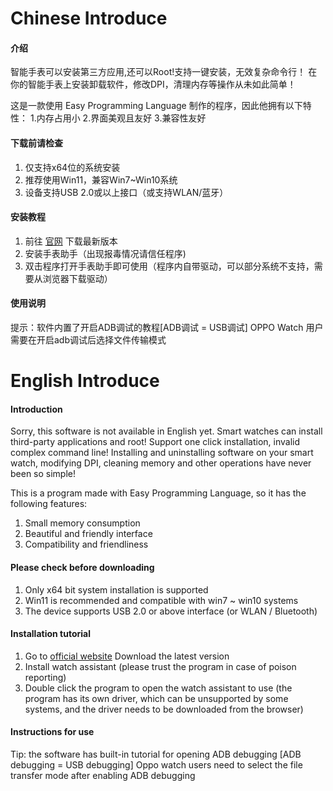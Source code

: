 # Chinese Introduce
#### 介绍
智能手表可以安装第三方应用,还可以Root!支持一键安装，无效复杂命令行！
在你的智能手表上安装卸载软件，修改DPI，清理内存等操作从未如此简单！

这是一款使用 Easy Programming Language 制作的程序，因此他拥有以下特性：
1.内存占用小
2.界面美观且友好
3.兼容性友好

#### 下载前请检查

1.  仅支持x64位的系统安装
2.  推荐使用Win11，兼容Win7~Win10系统
3.  设备支持USB 2.0或以上接口（或支持WLAN/蓝牙）

#### 安装教程

1.  前往 [官网](https://www.miuibbs.com/) 下载最新版本  
2.  安装手表助手（出现报毒情况请信任程序)
3.  双击程序打开手表助手即可使用（程序内自带驱动，可以部分系统不支持，需要从浏览器下载驱动）

#### 使用说明
 
提示：软件内置了开启ADB调试的教程[ADB调试 = USB调试]
OPPO Watch 用户需要在开启adb调试后选择文件传输模式

# English Introduce
#### Introduction
Sorry, this software is not available in English yet.
Smart watches can install third-party applications and root! Support one click installation, invalid complex command line!
Installing and uninstalling software on your smart watch, modifying DPI, cleaning memory and other operations have never been so simple!

This is a program made with Easy Programming Language, so it has the following features:
1. Small memory consumption
2. Beautiful and friendly interface
3. Compatibility and friendliness

#### Please check before downloading
1. Only x64 bit system installation is supported
2. Win11 is recommended and compatible with win7 ~ win10 systems
3. The device supports USB 2.0 or above interface (or WLAN / Bluetooth)
 
#### Installation tutorial
1. Go to [official website](https://www.miuibbs.com/) Download the latest version
2. Install watch assistant (please trust the program in case of poison reporting)
3. Double click the program to open the watch assistant to use (the program has its own driver, which can be unsupported by some systems, and the driver needs to be downloaded from the browser)
 
#### Instructions for use
Tip: the software has built-in tutorial for opening ADB debugging [ADB debugging = USB debugging]
Oppo watch users need to select the file transfer mode after enabling ADB debugging
